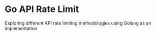 # Go API Rate Limit
Exploring different API rate limiting methodologies using Golang as an implementation
